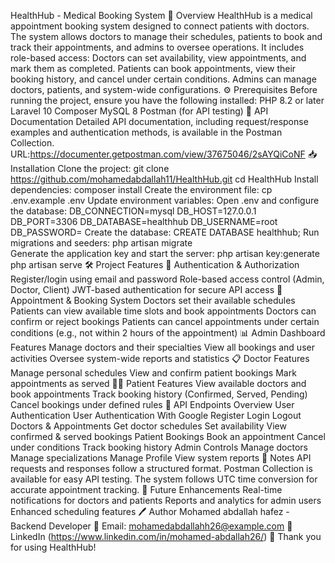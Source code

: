 HealthHub - Medical Booking System
📌 Overview
HealthHub is a medical appointment booking system designed to connect patients with doctors. The system allows doctors to manage their schedules, patients to book and track their appointments, and admins to oversee operations.
It includes role-based access:
Doctors can set availability, view appointments, and mark them as completed.
Patients can book appointments, view their booking history, and cancel under certain conditions.
Admins can manage doctors, patients, and system-wide configurations.
⚙️ Prerequisites
Before running the project, ensure you have the following installed:
PHP 8.2 or later
Laravel 10
Composer
MySQL 8
Postman (for API testing)
📄 API Documentation
Detailed API documentation, including request/response examples and authentication methods, is available in the Postman Collection.
URL:https://documenter.getpostman.com/view/37675046/2sAYQiCoNF
📥 Installation
Clone the project:
git clone https://github.com/mohamedabdallah11/HealthHub.git cd HealthHub 
Install dependencies:
composer install 
Create the environment file:
cp .env.example .env 
Update environment variables:
Open .env and configure the database:
DB_CONNECTION=mysql DB_HOST=127.0.0.1 DB_PORT=3306 DB_DATABASE=healthhub DB_USERNAME=root DB_PASSWORD= 
Create the database:
CREATE DATABASE healthhub; 
Run migrations and seeders:
php artisan migrate  
Generate the application key and start the server:
php artisan key:generate php artisan serve 
🛠️ Project Features
🔐 Authentication & Authorization
Register/login using email and password
Role-based access control (Admin, Doctor, Client)
JWT-based authentication for secure API access
📅 Appointment & Booking System
Doctors set their available schedules
Patients can view available time slots and book appointments
Doctors can confirm or reject bookings
Patients can cancel appointments under certain conditions (e.g., not within 2 hours of the appointment)
📊 Admin Dashboard Features
Manage doctors and their specialties
View all bookings and user activities
Oversee system-wide reports and statistics
📋 Doctor Features
Manage personal schedules
View and confirm patient bookings
Mark appointments as served
🧑‍⚕️ Patient Features
View available doctors and book appointments
Track booking history (Confirmed, Served, Pending)
Cancel bookings under defined rules
🔗 API Endpoints Overview
User Authentication 
User Authentication With Google 
Register
Login
Logout
Doctors & Appointments
Get doctor schedules
Set availability
View confirmed & served bookings
Patient Bookings
Book an appointment
Cancel under conditions
Track booking history
Admin Controls
Manage doctors
Manage specializations
Manage Profile 
View system reports
📝 Notes
API requests and responses follow a structured format.
Postman Collection is available for easy API testing.
The system follows UTC time conversion for accurate appointment tracking.
🎯 Future Enhancements
Real-time notifications for doctors and patients
Reports and analytics for admin users
Enhanced scheduling features
🖊️ Author
Mohamed abdallah hafez - Backend Developer
📧 Email: mohamedabdallahh26@example.com
🔗 LinkedIn (https://www.linkedin.com/in/mohamed-abdallah26/)
🚀 Thank you for using HealthHub!
